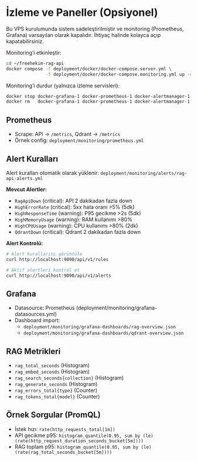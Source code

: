 # İzleme ve Paneller (Opsiyonel)

Bu VPS kurulumunda sistem sadeleştirilmiştir ve monitoring (Prometheus, Grafana) varsayılan olarak kapalıdır. İhtiyaç halinde kolayca açıp kapatabilirsiniz.

Monitoring’i etkinleştir:

```bash
cd ~/freehekim-rag-api
docker compose -f deployment/docker/docker-compose.server.yml \
               -f deployment/docker/docker-compose.monitoring.yml up -d
```

Monitoring’i durdur (yalnızca izleme servisleri):

```bash
docker stop docker-grafana-1 docker-prometheus-1 docker-alertmanager-1 2>/dev/null || true
docker rm   docker-grafana-1 docker-prometheus-1 docker-alertmanager-1 2>/dev/null || true
```

## Prometheus
- Scrape: API → `/metrics`, Qdrant → `/metrics`
- Örnek config: `deployment/monitoring/prometheus.yml`

## Alert Kuralları
Alert kuralları otomatik olarak yüklenir: `deployment/monitoring/alerts/rag-api-alerts.yml`

**Mevcut Alertler:**
- `RagApiDown` (critical): API 2 dakikadan fazla down
- `HighErrorRate` (critical): 5xx hata oranı >5% (5dk)
- `HighResponseTime` (warning): P95 gecikme >2s (5dk)
- `HighMemoryUsage` (warning): RAM kullanımı >80%
- `HighCPUUsage` (warning): CPU kullanımı >80% (2dk)
- `QdrantDown` (critical): Qdrant 2 dakikadan fazla down

**Alert Kontrolü:**
```bash
# Alert kurallarını görüntüle
curl http://localhost:9090/api/v1/rules

# Aktif alertleri kontrol et
curl http://localhost:9090/api/v1/alerts
```

## Grafana
- Datasource: Prometheus (deployment/monitoring/grafana-datasources.yml)
- Dashboard import:
  - `deployment/monitoring/grafana-dashboards/rag-overview.json`
  - `deployment/monitoring/grafana-dashboards/qdrant-overview.json`

## RAG Metrikleri
- `rag_total_seconds` (Histogram)
- `rag_embed_seconds` (Histogram)
- `rag_search_seconds{collection}` (Histogram)
- `rag_generate_seconds` (Histogram)
- `rag_errors_total{type}` (Counter)
 - `rag_tokens_total{model}` (Counter)

## Örnek Sorgular (PromQL)
- İstek hızı: `rate(http_requests_total[1m])`
- API gecikme p95: `histogram_quantile(0.95, sum by (le) (rate(http_request_duration_seconds_bucket[5m])))`
- RAG toplam p95: `histogram_quantile(0.95, sum by (le) (rate(rag_total_seconds_bucket[5m])))`
